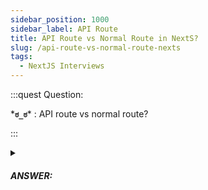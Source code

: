 ```yaml
---
sidebar_position: 1000
sidebar_label: API Route
title: API Route vs Normal Route in NextS?
slug: /api-route-vs-normal-route-nexts
tags:
  - NextJS Interviews
---
```


:::quest Question:

\***`ಠ_ಠ`**\* : 
API route vs normal route?

:::

<details>
  <summary><h5>ANSWER:</h5></summary>

  \***`◔̯◔`**\* : 
  > Any file inside the folder `pages/api` is mapped to `/api/*` and will be treated as an API endpoint instead of a page.
  
  ```ts title="pages/api/myAPI.js"
  export default function handler(req, res) {
    res.status(200).json({ name: 'John Doe' })
  }
  ```

</details>